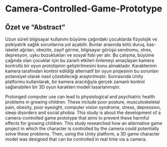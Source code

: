 # Camera-Controlled-Game-Prototype

## Özet ve “Abstract”

Uzun süreli bilgisayar kullanımı büyüme çağındaki çocuklarda fizyolojik ve psikiyatrik sağlık
sorunlarına yol açabilir. Bunlar arasında kötü duruş, kas-iskelet ağrıları, obezite, zayıf görme,
bilgisayar görüşü sendromu, stres, depresyon, uyku bozuklukları ve sosyal fobi yer alır.
Bu çalışma, büyüme çağında olan çocuklar için bu zararlı etkileri önlemeyi amaçlayan kamera
kontrollü bir oyun prototipinin geliştirilmesini konu almaktadır.
Karakterinin kamera tarafından kontrol edildiği alternatif bir oyun projesinin bu sorunları potansiyel
olarak nasıl çözebileceği araştırılmıştır. Sonrasında Unity platformu kullanılarak, bir kamera
aracılığıyla gerçek zamanlı kontrol sağlanabilen bir 3D oyun karakteri modeli tasarlanmıştır.

Prolonged computer use can lead to physiological and psychiatric health problems in growing
children. These include poor posture, musculoskeletal pain, obesity, poor eyesight, computer vision
syndrome, stress, depression, sleep disorders and social phobia.
This study is about the development of a camera-controlled game prototype that aims to prevent these
harmful effects for growing children.
This study researched how an alternative game project in which the character is controlled by the
camera could potentially solve these problems. Then, using the Unity platform, a 3D game character
model was designed that can be controlled in real time via a camera.
